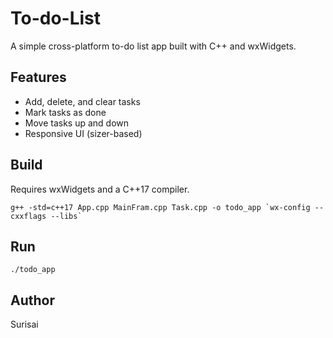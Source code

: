 # To-do-List

A simple cross-platform to-do list app built with C++ and wxWidgets.

## Features
- Add, delete, and clear tasks
- Mark tasks as done
- Move tasks up and down
- Responsive UI (sizer-based)

## Build
Requires wxWidgets and a C++17 compiler.

```
g++ -std=c++17 App.cpp MainFram.cpp Task.cpp -o todo_app `wx-config --cxxflags --libs`
```

## Run
```
./todo_app
```

## Author
Surisai